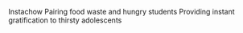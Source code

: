 Instachow
Pairing food waste and hungry students
Providing instant gratification to thirsty adolescents

